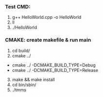 ### Test CMD:
1. g++ HelloWorld.cpp -o HelloWorld
2. ll
3. ./HelloWorld

### CMAKE: create makefile & run main
1. cd build/
2. cmake ../
- cmake ../ -DCMAKE_BUILD_TYPE=Debug
- cmake ../ -DCMAKE_BUILD_TYPE=Release
3. make && make install
4. cd bin/sbin/
5. ./tmms